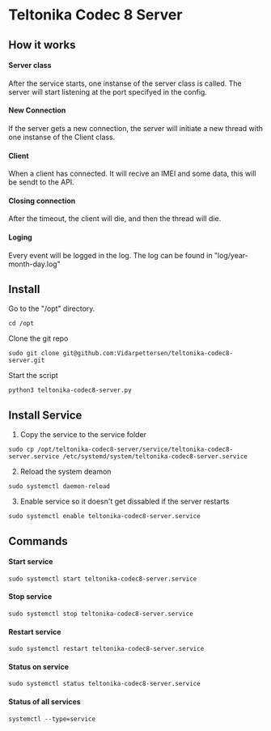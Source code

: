# Teltonika Codec 8 Server

## How it works
#### Server class
After the service starts, one instanse of the server class is called. The server will start listening at the port specifyed in the config.  

#### New Connection
If the server gets a new connection, the server will initiate a new thread with one instanse of the Client class.

#### Client
When a client has connected. It will recive an IMEI and some data, this will be sendt to the API. 

#### Closing connection
After the timeout, the client will die, and then the thread will die.

#### Loging 
Every event will be logged in the log. The log can be found in "log/year-month-day.log"

## Install
Go to the "/opt" directory. 
```
cd /opt
```
Clone the git repo
```
sudo git clone git@github.com:Vidarpettersen/teltonika-codec8-server.git
```
Start the script
```
python3 teltonika-codec8-server.py
```

## Install Service
1. Copy the service to the service folder
```
sudo cp /opt/teltonika-codec8-server/service/teltonika-codec8-server.service /etc/systemd/system/teltonika-codec8-server.service
```

2. Reload the system deamon
```
sudo systemctl daemon-reload
```

3. Enable service so it doesn't get dissabled if the server restarts
```
sudo systemctl enable teltonika-codec8-server.service
```

## Commands
#### Start service
```
sudo systemctl start teltonika-codec8-server.service
```

#### Stop service 
```
sudo systemctl stop teltonika-codec8-server.service
```

#### Restart service
```
sudo systemctl restart teltonika-codec8-server.service
```

#### Status on service
```
sudo systemctl status teltonika-codec8-server.service
```

#### Status of all services
```
systemctl --type=service
```
